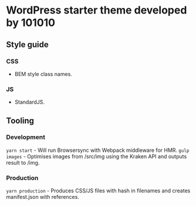 # WordPress starter theme developed by 101010

## Style guide

### CSS

- BEM style class names.

### JS

- StandardJS.

## Tooling

### Development

`yarn start` - Will run Browsersync with Webpack middleware for HMR.
`gulp images` - Optimises images from /src/img using the Kraken API and outputs result to /img.

### Production

`yarn production` - Produces CSS/JS files with hash in filenames and creates manifest.json with references.
